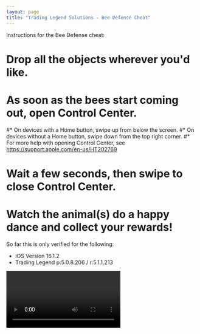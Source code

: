 ```yaml
---
layout: page
title: "Trading Legend Solutions - Bee Defense Cheat"
---
```

Instructions for the Bee Defense cheat:
# Drop all the objects wherever you'd like.
# As soon as the bees start coming out, open Control Center.
#* On devices with a Home button, swipe up from below the screen.
#* On devices without a Home button, swipe down from the top right corner.
#* For more help with opening Control Center, see https://support.apple.com/en-us/HT202769
# Wait a few seconds, then swipe to close Control Center.
# Watch the animal(s) do a happy dance and collect your rewards!

So far this is only verified for the following:<br />
* iOS Version 16.1.2
* Trading Legend p:5.0.8.206 / r:5.1.1.213

<video src="videos/bee-defense-stg14-cheat.mov" controls="controls" style="max-width: 750px;"></video>
